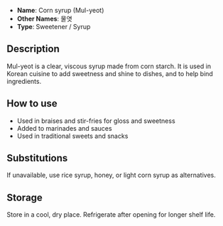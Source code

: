 - **Name**: Corn syrup (Mul-yeot)
- **Other Names**: 물엿
- **Type**: Sweetener / Syrup

## Description

Mul-yeot is a clear, viscous syrup made from corn starch. It is used in Korean cuisine to add sweetness and shine to dishes, and to help bind ingredients.

## How to use

- Used in braises and stir-fries for gloss and sweetness
- Added to marinades and sauces
- Used in traditional sweets and snacks

## Substitutions

If unavailable, use rice syrup, honey, or light corn syrup as alternatives.

## Storage

Store in a cool, dry place. Refrigerate after opening for longer shelf life. 